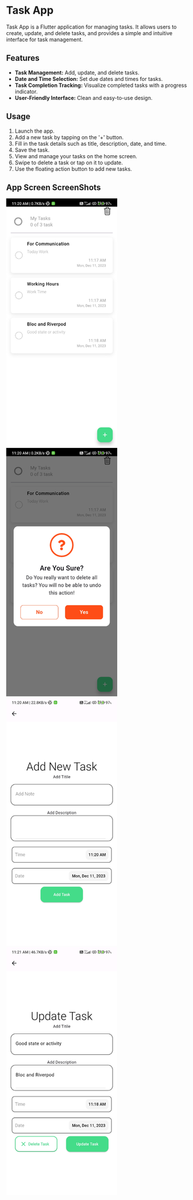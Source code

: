 # Task App

Task App is a Flutter application for managing tasks. It allows users to create, update, and delete tasks, and provides a simple and intuitive interface for task management.

## Features

- **Task Management:** Add, update, and delete tasks.
- **Date and Time Selection:** Set due dates and times for tasks.
- **Task Completion Tracking:** Visualize completed tasks with a progress indicator.
- **User-Friendly Interface:** Clean and easy-to-use design.

## Usage

1. Launch the app.
2. Add a new task by tapping on the '+' button.
3. Fill in the task details such as title, description, date, and time.
4. Save the task.
5. View and manage your tasks on the home screen.
6. Swipe to delete a task or tap on it to update.
7. Use the floating action button to add new tasks.

## App Screen ScreenShots
<img src="readme_resources/1.jpg" alt="Screenshot-1" width="300"/>
<img src="readme_resources/2.jpg" alt="Screenshot-2" width="300"/>
<img src="readme_resources/3.jpg" alt="Screenshot-3" width="300"/>
<img src="readme_resources/4.jpg" alt="Screenshot-4" width="300"/>